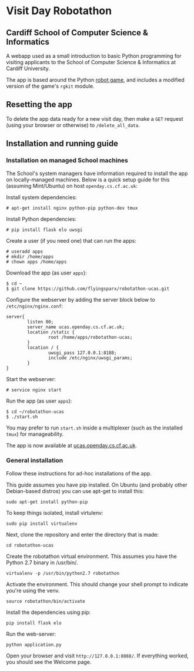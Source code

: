 # Visit Day Robotathon
## Cardiff School of Computer Science & Informatics

A webapp used as a small introduction to basic Python programming for visiting applicants to the School of Computer Science & Informatics at Cardiff University.

The app is based around the Python [robot game](https://robotgame.net), and includes a modified version of the game's `rgkit` module.

## Resetting the app
To delete the app data ready for a new visit day, then make a `GET` request (using your browser or otherwise) to `/delete_all_data`.


## Installation and running guide 

### Installation on managed School machines
The School's system managers have information required to install the app on locally-managed machines. Below is a quick setup guide for this (assuming Mint/Ubuntu) on host `openday.cs.cf.ac.uk`:

Install system dependencies:
```
# apt-get install nginx python-pip python-dev tmux
```

Install Python dependencies:
```
# pip install flask elo uwsgi
```

Create a user (if you need one) that can run the apps:
```
# useradd apps 
# mkdir /home/apps 
# chown apps /home/apps
```

Download the app (as user `apps`):
```
$ cd ~
$ git clone https://github.com/flyingsparx/robotathon-ucas.git
```

Configure the webserver by adding the server block below to `/etc/nginx/nginx.conf`:
```
server{
        listen 80;
        server_name ucas.openday.cs.cf.ac.uk;
        location /static {
                root /home/apps/robotathon-ucas;
        }
        location / {
                uwsgi_pass 127.0.0.1:8188;
                include /etc/nginx/uwsgi_params;
        }
}
```

Start the webserver:
```
# service nginx start
```

Run the app (as user `apps`):
```
$ cd ~/robotathon-ucas
$ ./start.sh
```

You may prefer to run `start.sh` inside a multiplexer (such as the installed `tmux`) for manageability.

The app is now available at [ucas.openday.cs.cf.ac.uk](http://ucas.openday.cs.cf.ac.uk).


### General installation
Follow these instructions for ad-hoc installations of the app.

This guide assumes you have pip installed. On Ubuntu (and probably other Debian-based distros) you can use apt-get
to install this:

`sudo apt-get install python-pip`

To keep things isolated, install virtulenv:

`sudo pip install virtualenv`

Next, clone the repository and enter the directory that is made:

`cd robotathon-ucas`

Create the robotathon virtual environment. This assumes you have the Python 2.7 binary in /usr/bin/.

`virtualenv -p /usr/bin/python2.7 robotathon`

Activate the environment. This should change your shell prompt to indicate you're using the venv.

`source robotathon/bin/activate`

Install the dependencies using pip:

`pip install flask elo`

Run the web-server:

`python application.py`

Open your browser and visit `http://127.0.0.1:8088/`. If everything worked, you should see the Welcome page.
